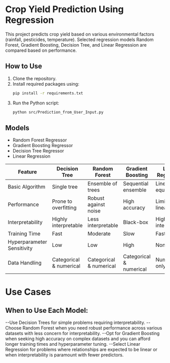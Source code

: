 # Crop Yield Prediction Using Regression
This project predicts crop yield based on various environmental factors (rainfall, pesticides, temperature). Selected regression models Random Forest, Gradient Boosting, Decision Tree, and Linear Regression are
compared based on performance.

## How to Use
1. Clone the repository.
2. Install required packages using:
    ```bash
    pip install -r requirements.txt
    ```
3. Run the Python script:
    ```bash
    python src/Prediction_from_User_Input.py
    ```

## Models
- Random Forest Regressor
- Gradient Boosting Regressor
- Decision Tree Regressor
- Linear Regression

|Feature   |Decision Tree   |Random Forest   | Gradient Boosting  |Linear Regression   |
|---|---|---|---|---|
|Basic Algorithm   |Single tree   |Ensemble of trees   |Sequential ensemble   |Linear equation   |
|Performance   |Prone to overfitting   |Robust against noise   |High accuracy   |Limited by linearity   |
|Interpretability   |Highly interpretable   |Less interpretable   |Black-box   |Highly interpretable   |
|Training Time   |Fast   |Moderate   |Slow   |Fast   |
|Hyperparameter Sensitivity   |Low   |Low   |High   |None   |
|Data Handling   |Categorical & numerical   |Categorical & numerical   |Categorical & numerical   |Numerical only   |


# Use Cases
## When to Use Each Model:
--Use Decision Trees for simple problems requiring interpretability.
--Choose Random Forest when you need robust performance across various datasets with less concern for interpretability.
--Opt for Gradient Boosting when seeking high accuracy on complex datasets and you can afford longer training times and hyperparameter tuning.
--Select Linear Regression for problems where relationships are expected to be linear or when interpretability is paramount with fewer predictors.

				
				
				
				
				
 				
				

